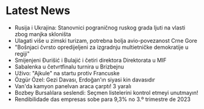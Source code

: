 # Latest News
-  Rusija i Ukrajina: Stanovnici pograničnog ruskog grada ljuti na vlasti zbog manjka skloništa
-  Ulagati više u zimski turizam, potrebna bolja avio-povezanost Crne Gore
-  "Bošnjaci čvrsto opredijeljeni za izgradnju multietničke demokratije u regiji"
-  Smijenjeni Đurišić i Bulajić i četiri direktora Direktorata u MIF
-  Sabalenka u četvrtfinalu turnira u Brizbejnu
-  Uživo: "Ajkule" na startu protiv Francuske
-  Özgür Özel: Gezi Davası, Erdoğan'ın siyasi kin davasıdır
-  Van'da kamyon panelvan araca çarptı! 3 yaralı
-  Bozbey Bursalılara seslendi: Seçmen listelerini kontrol etmeyi unutmayın!
-  Rendibilidade das empresas sobe para 9,3% no 3.º trimestre de 2023
